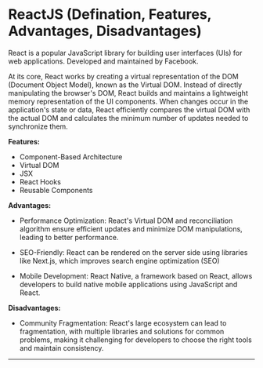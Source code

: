 # ReactJS (Defination, Features, Advantages, Disadvantages)

React is a popular JavaScript library for building user interfaces (UIs) for web applications. Developed and maintained by Facebook.

At its core, React works by creating a virtual representation of the DOM (Document Object Model), known as the Virtual DOM. Instead of directly manipulating the browser's DOM, React builds and maintains a lightweight memory representation of the UI components. When changes occur in the application's state or data, React efficiently compares the virtual DOM with the actual DOM and calculates the minimum number of updates needed to synchronize them.

**Features:** 

- Component-Based Architecture
- Virtual DOM
- JSX
- React Hooks
- Reusable Components


**Advantages:** 

- Performance Optimization: React's Virtual DOM and reconciliation algorithm ensure efficient updates and minimize DOM manipulations, leading to better performance.

- SEO-Friendly: React can be rendered on the server side using libraries like Next.js, which improves search engine optimization (SEO) 

- Mobile Development: React Native, a framework based on React, allows developers to build native mobile applications using JavaScript and React.


**Disadvantages:**

- Community Fragmentation: React's large ecosystem can lead to fragmentation, with multiple libraries and solutions for common problems, making it challenging for developers to choose the right tools and maintain consistency.

<hr>